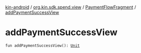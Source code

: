 [kin-android](../../index.md) / [org.kin.sdk.spend.view](../index.md) / [PaymentFlowFragment](index.md) / [addPaymentSuccessView](./add-payment-success-view.md)

# addPaymentSuccessView

`fun addPaymentSuccessView(): `[`Unit`](https://kotlinlang.org/api/latest/jvm/stdlib/kotlin/-unit/index.html)